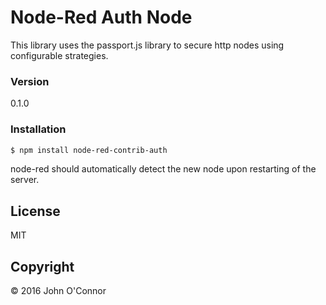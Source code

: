 # Node-Red Auth Node

This library uses the passport.js library to secure http nodes using configurable strategies.

### Version
0.1.0

### Installation

```sh
$ npm install node-red-contrib-auth
```
node-red should automatically detect the new node upon restarting of the server.

License
----

MIT

Copyright
----

&copy; 2016 John O'Connor